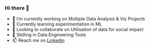 ### Hi there 👋

- 🔭 I’m currently working on Multiple Data Analysis & Viz Projects
- 🌱 Currently learning experimentation in ML
- 👯 Looking to collaborate on Utilisation of data for social impact
- 🤔 Skilling in Data Engineering Tools
- 📫 Reach me on [Linkedin](https://ug.linkedin.com/in/timothy-musimbi)
